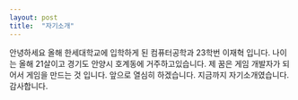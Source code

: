 ```yaml
---
layout: post
title:  "자기소개"
---
```

안녕하세요 올해 한세대학교에 입학하게 된 컴퓨터공학과 23학번 이재혁 입니다.
나이는 올해 21살이고 경기도 안양시 호계동에 거주하고있습니다. 
제 꿈은 게임 개발자가 되어서 게임을 만드는 것 입니다.
앞으로 열심히 하겠습니다.
지금까지 자기소개였습니다.
감사합니다. 
